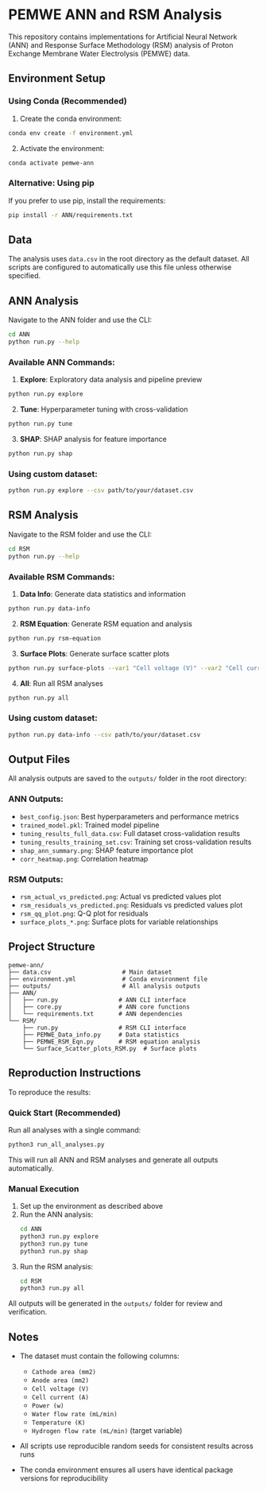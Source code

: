 # PEMWE ANN and RSM Analysis

This repository contains implementations for Artificial Neural Network (ANN) and Response Surface Methodology (RSM) analysis of Proton Exchange Membrane Water Electrolysis (PEMWE) data.

## Environment Setup

### Using Conda (Recommended)

1. Create the conda environment:
```bash
conda env create -f environment.yml
```

2. Activate the environment:
```bash
conda activate pemwe-ann
```

### Alternative: Using pip

If you prefer to use pip, install the requirements:
```bash
pip install -r ANN/requirements.txt
```

## Data

The analysis uses `data.csv` in the root directory as the default dataset. All scripts are configured to automatically use this file unless otherwise specified.

## ANN Analysis

Navigate to the ANN folder and use the CLI:

```bash
cd ANN
python run.py --help
```

### Available ANN Commands:

1. **Explore**: Exploratory data analysis and pipeline preview
```bash
python run.py explore
```

2. **Tune**: Hyperparameter tuning with cross-validation
```bash
python run.py tune
```

3. **SHAP**: SHAP analysis for feature importance
```bash
python run.py shap
```

### Using custom dataset:
```bash
python run.py explore --csv path/to/your/dataset.csv
```

## RSM Analysis

Navigate to the RSM folder and use the CLI:

```bash
cd RSM
python run.py --help
```

### Available RSM Commands:

1. **Data Info**: Generate data statistics and information
```bash
python run.py data-info
```

2. **RSM Equation**: Generate RSM equation and analysis
```bash
python run.py rsm-equation
```

3. **Surface Plots**: Generate surface scatter plots
```bash
python run.py surface-plots --var1 "Cell voltage (V)" --var2 "Cell current (A)"
```

4. **All**: Run all RSM analyses
```bash
python run.py all
```

### Using custom dataset:
```bash
python run.py data-info --csv path/to/your/dataset.csv
```

## Output Files

All analysis outputs are saved to the `outputs/` folder in the root directory:

### ANN Outputs:
- `best_config.json`: Best hyperparameters and performance metrics
- `trained_model.pkl`: Trained model pipeline
- `tuning_results_full_data.csv`: Full dataset cross-validation results
- `tuning_results_training_set.csv`: Training set cross-validation results
- `shap_ann_summary.png`: SHAP feature importance plot
- `corr_heatmap.png`: Correlation heatmap

### RSM Outputs:
- `rsm_actual_vs_predicted.png`: Actual vs predicted values plot
- `rsm_residuals_vs_predicted.png`: Residuals vs predicted values plot
- `rsm_qq_plot.png`: Q-Q plot for residuals
- `surface_plots_*.png`: Surface plots for variable relationships

## Project Structure

```
pemwe-ann/
├── data.csv                    # Main dataset
├── environment.yml             # Conda environment file
├── outputs/                    # All analysis outputs
├── ANN/
│   ├── run.py                 # ANN CLI interface
│   ├── core.py                # ANN core functions
│   └── requirements.txt       # ANN dependencies
└── RSM/
    ├── run.py                 # RSM CLI interface
    ├── PEMWE_Data_info.py     # Data statistics
    ├── PEMWE_RSM_Eqn.py       # RSM equation analysis
    └── Surface_Scatter_plots_RSM.py  # Surface plots
```

## Reproduction Instructions

To reproduce the results:

### Quick Start (Recommended)
Run all analyses with a single command:
```bash
python3 run_all_analyses.py
```

This will run all ANN and RSM analyses and generate all outputs automatically.

### Manual Execution
1. Set up the environment as described above
2. Run the ANN analysis:
   ```bash
   cd ANN
   python3 run.py explore
   python3 run.py tune
   python3 run.py shap
   ```
3. Run the RSM analysis:
   ```bash
   cd RSM
   python3 run.py all
   ```

All outputs will be generated in the `outputs/` folder for review and verification.

## Notes

- The dataset must contain the following columns:
  - `Cathode area (mm2)`
  - `Anode area (mm2)`
  - `Cell voltage (V)`
  - `Cell current (A)`
  - `Power (w)`
  - `Water flow rate (mL/min)`
  - `Temperature (K)`
  - `Hydrogen flow rate (mL/min)` (target variable)

- All scripts use reproducible random seeds for consistent results across runs
- The conda environment ensures all users have identical package versions for reproducibility